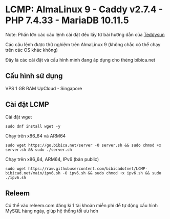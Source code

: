 # LCMP: AlmaLinux 9 - Caddy v2.7.4 - PHP 7.4.33 - MariaDB 10.11.5

Note: Phần lớn các câu lệnh cài đặt đều lấy từ bài hướng dẫn của <a href="https://teddysun.com/701.html" target="_blank" rel="noopener">Teddysun</a>

Các câu lệnh được thử nghiệm trên AlmaLinux 9 (không chắc có thể chạy trên các OS khác không)

Đây là các cài đặt và cấu hình mình đang áp dụng cho thèng bibica.net
## Cấu hình sử dụng
VPS 1 GB RAM UpCloud - Singapore
## Cài đặt LCMP
Cài đặt wget
```shell
sudo dnf install wget -y
```
Chạy trên x86_64 và ARM64
```shell
sudo wget https://go.bibica.net/server -O server.sh && sudo chmod +x server.sh && sudo ./server.sh
```
Chạy trên x86_64, ARM64, IPv6 (bản public)
```shell
sudo wget https://raw.githubusercontent.com/bibicadotnet/LCMP-bibicad.net/main/ipv6.sh -O ipv6.sh && sudo chmod +x ipv6.sh && sudo ./ipv6.sh
```
## Releem
Có thể vào releem.com đăng kí 1 tài khoản miễn phí để tự động cấu hình MySQL hàng ngày, giúp hệ thống tối ưu hơn
